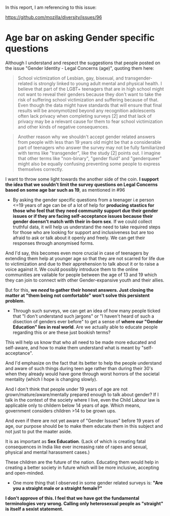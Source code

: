 In this report, I am referencing to this issue:

https://github.com/mozilla/diversity/issues/96

# Age bar on asking Gender specific questions

Although I understand  and respect the suggestions that people posted on the issue "Gender Identity - Legal Concerns (age)", quoting them here:

> School victimization of Lesbian, gay, bisexual, and transgender‐related is strongly linked to young adult mental and physical health. I believe that part of the LGBT+ teenagers that are in high school might not want to reveal their genders because they don't want to take the risk of suffering school victimization and suffering because of that. Even though the data might have standards that will ensure that final results will be anonymotized beyond any recognition adolescents often lack privacy when completing surveys [2] and that lack of privacy may be a relevant cause for them to fear school victimization and other kinds of negative consequences.

> Another reason why we shouldn't accept gender related answers from people with less than 19 years old might be that a considerable part of teenagers who answer the survey may not be fully familiarized with terms like "transgender", like the study [2] points out. I imagine that other terms like "non-binary", "gender fluid" and "genderqueer" might also be equally confusing preventing some people to express themselves correctly.

I want to throw some light towards the another side of the coin. **I support the idea that we souldn't limit the survey questions on Legal Concerns based on some age bar such as 19**, as mentioned in #96

- By asking the gender specific questions from a teenager i.e person <=19 years of age can be of a lot of help for **producing stastics for those who feel that they need community support due their gender issues or if they are facing self-acceptance issues because their gender doensn't match with their in-born sex**. If we could collect truthful data, it will help us understand the need to take required steps for those who are looking for support and inclusiveness but are too afraid to ask or talk about it openly and freely. We can get their responses through anonymised forms.

And I'd say, this becomes even more crucial in case of teenagers by extending them help at younger age so that they are not scarred for life due to victimization and due to their apprehension to talk about it or to raise a voice against it. We could possibly introduce them to the online communities are vailable for people between the age of 13 and 19 which they can join to connect with other Gender-expansive youth and their allies.

But for this, **we _need_ to gather their honest answers. Just closing the matter at "them being not comfortable" won't solve this persistent problem.**

- Through such surveys, we can get an idea of how many people ticked that "I don't understand such jargons" or "I haven't heard of such a disection of genders ever before" to get a sense of **where our "Gender Education" lies in real world**. Are we actually able to educate people regarding this or are these just bookish terms? 

This will help us know that who all need to be made more educated and self-aware, and how to make them understand what is meant by "self-acceptance".

And I'd emphasize on the fact that its better to help the people understand and aware of such things during teen age rather than during their 30's when they already would have gone through worst horrors of the societal mentality (which I hope is changing slowly).

And I don't think that people under 19 years of age are not grown/mature/aware/mentally prepared enough to talk about gender? If I talk in the context of the society where I live, even the Child Labour law is applicable only to childern below 14 years of age. Which means, government considers children >14 to be grown ups.

And even if there are not yet aware of "Gender Issues" before 19 years of age, our purpose should be to make them educate them in this subject and not just to put the maater aside. 

It is as important as **Sex Education**. (Lack of which is creating fatal consequences in India like ever increasing rate of rapes and sexual, physical and mental harassment cases.)

These children are the future of the nation. Educating them would help in creating a better society in future which will be more inclusive, accepting and open-minded.

- One more thing that I observed in some gender related surveys is: **"Are you a straight male or a straight female?"**

**I don't approve of this. I feel that we have got the fundamental terminologies very wrong. Calling only heterosexual people as "straight" is itself a sexist statement.**

